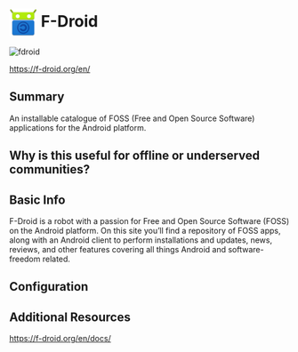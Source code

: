 # <img src="fdroid.png" width=50px style="vertical-align: middle;" alt="Logo"/> F-Droid

![fdroid](https://forum.f-droid.org/uploads/default/original/2X/5/5054ffd158f73099d6e59268694f85de93feef50.png)


https://f-droid.org/en/

## Summary

An installable catalogue of FOSS (Free and Open Source Software) applications for the Android platform.

## Why is this useful for offline or underserved communities?




## Basic Info

F-Droid is a robot with a passion for Free and Open Source Software (FOSS) on the Android platform. On this site you’ll find a repository of FOSS apps, along with an Android client to perform installations and updates, news, reviews, and other features covering all things Android and software-freedom related.



## Configuration



## Additional Resources

https://f-droid.org/en/docs/
